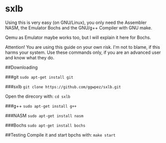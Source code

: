 # sxlb

Using this is very easy (on GNU/Linux), you only need the Assembler NASM, the Emulator Bochs and the GNU/g++ Compiler with GNU make.

Qemu as Emulator maybe works too, but I will explain it here for Bochs.

Attention! You are using this guide on your own risk.
I'm not to blame, if this harms your system.
Use these commands only, if you are an advanced user and know what they do.

##Downloading

###git
`sudo apt-get install git`

###sxlb
`git clone https://github.com/ggwpez/sxlb.git`

Open the direcory with: `cd sxlb`

###g++
`sudo apt-get install g++`

###NASM
`sudo apt-get install nasm`

###Bochs
`sudo apt-get install bochs`

##Testing
Compile it and start bpchs with:
`make start`
